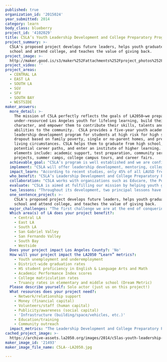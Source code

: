 ```yaml
---
published: true
organization_id: '2015024'
year_submitted: 2014
category: learn
body_class: blueberry
project_id: '4102029'
title: C5LA’s Youth Leadership Development and College Preparatory Program
project_summary: >-
  C5LA's proposed project develops future leaders, helps youth graduate high
  school and attend college, and teaches the value of giving back. 
project_image: >-
  http://maker.good.is/s3/maker%252Fattachments%252Fproject_photos%252Fimages%252F21493%252Fdisplay%252FC5LA--LA2050.jpg=c570x385
project_video: ''
project_areas:
  - CENTRAL LA
  - EAST LA
  - SOUTH LA
  - SGV
  - SFV
  - SOUTH BAY
  - WESTSIDE
maker_answers:
  more_detail: >-
    The mission of C5LA perfectly reflects the goals of LA2050—we prepare
    under-resourced Los Angeles youth for lifelong learning, build their
    character, and empower them to contribute their skills, talents and
    abilities to the community.  C5LA provides a five-year youth academic and
    leadership development program for students at high risk for high school
    dropout based on family poverty, single or no-parent homes, and precarious
    living circumstances. C5LA helps them to graduate from high school, identify
    potential career paths, and enter an institute of higher learning. Program
    elements include: academic support, test preparation, community service
    projects, summer camps, college campus tours, and career fairs. 
  achievable_goal: "C5LA’s program is well established and we are confident that we can implement our project in the next twelve months because we have a clear timeline for recruiting new program participants and conducting project activities.  The timeline for the upcoming year follows.\r\n\r\nAugust-September: Administrators and C5LA Site Coordinators of each partner middle school meet with C5LA program staff to kick-off the identification/nomination/selection process.  \r\n\r\nOctober: C5LA Site Coordinators and Administrators present the program to the staff, who nominate youth at their middle schools. Teachers, counselors, and principals complete nominations and these documents are presented to partner school Site Coordinators for review. C5LA typically receives 30-40 nominations per school and more than 500 total nominations.  \r\n\r\nNovember-December: C5LA Site Coordinators distribute program applications to nominees.  Students and parents/guardians complete applications, secure reference letters, grades, and write essays. C5LA typically receives 300-400 completed application packets.\r\n\r\nFebruary-March: C5LA staff reviews applications and uses a score card to assess the fit with the program as well as the student’s need. Approximately 150 students are selected to interview for 72 spots. Interviews are completed on campus and include both group and individual format in order to assess the students in a team-oriented environment as well as one-on-one.  \r\n\r\nApril: C5LA staff meets to decide which 72 students will be chosen for the five-year, year-round program to begin in the spring. Thirty-six boys and 36 girls are chosen and this group is considered a cohort for the five program years. All students are notified, along with a wait-list group, and then the program kicks-off with orientation programming in the months leading up to the first residential summer program in Wyoming.  \r\n"
  implement: "C5LA will offer leadership development, mentoring, college preparatory, and service learning programs to 300 students in grades eight to twelve over one year.  With the goal of helping youth: 1) graduate high school; 2) navigate the process of applying and enrolling in college; and 3) pursue a career path of their choosing, the C5LA program is structured as follows:\r\n\r\nYear One—Learning to Take the Lead: Eighth graders begin with a team building program that prepares them for the adventures that lie ahead. During the school year, youth participate in a two-day high ropes challenge course where they learn the importance of leadership and teamwork. In the summer, students travel to Hyattville, Wyoming for four weeks for Camp Paintrock–Leadership U. At camp, they learn about themselves and others, developing fundamental leadership skills while participating in adventure activities.\r\n\r\nYear Two—Leadership in Practice: Students apply newly developed leadership skills in challenging real world settings. Throughout the year, youth prepare for their upcoming summer experience through a variety of planning programs and a three-day camping trip. Year two culminates in the 12-day C5LA Bridges/Paintrock Leadership Challenge—a backcountry leadership adventure in Montana and Wyoming, where youth make decisions, solve problems, and learn to work together effectively.\r\n\r\nYear Three—Exploring My Future: Participants explore choices for post-secondary education and careers through The Road to College, a 7-10 day college campus tour. While on the tour, teens engage in a volunteer service project in one of the communities they visit. \r\n\r\nYear Four—Visionary Leadership: Students spend a week on a college campus where they identify the needs of community members, create potential solutions to the unique problems faced by the community, meet people who are making a difference in the community, develop a multimedia presentation about their experience, and teach others about the importance of giving back. Youth continue their college preparation through seminars and attendance at college fairs.\r\n\r\nYear Five—Looking Ahead and Giving Back: In their final year, youth develop and host the C5 A.C.T. Now Summit. This culminating day-long college access event is presented to their peers—students who share similar life experiences but lack the resources, skills, and preparation that our C5LA students have obtained through their years with the program. \r\n"
  impact_learn: "According to recent studies, only 45% of all LAUSD freshmen ultimately receive a high school diploma. For ethnic minorities, the graduation rate is even lower. Nationwide, African-Americans drop out of school at almost twice the rate of Caucasians, and Hispanics at over three times the rate of their Caucasian peers.\r\n\r\nA lack of education impacts a person’s whole life. High school dropouts are 72% more likely to be unemployed, three times more likely to be arrested over their lifetimes, and the less formal education one has, the worse one’s health tends to be. Ultimately, low graduation rates impact entire communities, as historically under-served populations lose potential talent, leadership, income, and access to credit and capital—all of which could otherwise invigorate local economies.\r\n\r\nKey to the future success of all youth is a high school degree. Research clearly demonstrates that teens with successful role models earn higher grades and have greater self-esteem. Unfortunately, C5LA students lack such role models, as they become the first people in their families to attend college.  \r\n\r\nC5LA makes Los Angeles a better place to learn by providing education and supports to under-served youth and encouraging and facilitating high school graduation and college matriculation. The impact of our program on today’s youth is clear: for the past two years, 100% of our students have graduated from high school and gone on to college.\r\n\r\nC5LA is also helping make Los Angeles the best place to learn in 2050 by preparing program graduates to be leaders in the community and to take their education and leadership skills into their neighborhoods, schools, and places of work to perpetuate a cycle of improvement for others. These benefits are particularly important in Los Angeles’ low-income neighborhoods, where there are too few examples of success with which youth can identify.  \r\n\r\nGiving back to the community is essential and all youth are required to spend at least 30 hours per year engaged in community service activities.  The program also cultivates continued service through its Counselor in Training in Program (“CIT”). CIT provides C5LA graduates an opportunity to further develop the skills they obtained through their five years in the program. “C5ers” participate in either the Leadership Camp in Wyoming or the Road to College Tour and the ACT NOW Summit.  Students build skills that help create well-prepared and high-quality counselors and prepare them for the future. \r\n"
  who_benefit: "C5LA’s Leadership Development and College Preparatory Program serves Los Angeles students who are at high risk for school dropout based on family poverty, single or no-parent homes, precarious living circumstances, and prevalence of gangs in their neighborhoods.  \r\n\r\nC5LA participants are Latino (56%), African American (22%), Asian/Pacific Islander (11%), Caucasian (7%), and other backgrounds (4%). One hundred percent come from low-income, working poor backgrounds and most live in homes where the annual income is less than $10,000 per family member. The average student in our program comes from a family of five members with a total annual income of $21,000. One hundred percent of C5LA youth participate in the federal free lunch program and over 90% are the first in their families to attend college. \r\n\r\nMore broadly, C5LA benefits the community by developing college-ready youth who have self-confidence and positive self-esteem, value diversity, and function effectively in a multicultural environment. The success of our youth as first-to-college family members, peer mentors, and community leaders also directly impacts the lives of their families, friends, and community: siblings/friends gain a positive role model and the community gains an engaged citizen. Successive generations will be more likely to attend college and their futures will change dramatically. Financial stability, better health, less violence and incarceration, and greater opportunities for advancement and retirement security are all likely outcomes of a college education.  \r\n"
  collaboration: "C5LA works with organizations such as Educare, the Posse Foundation, Champions, Impact, and UCLA Uni-Camp to collaborate on serving more youth through our leadership programs. We are also partnered with the Fulfillment Fund and Princeton Review to enrich our college preparatory programming, including our youth participating in their standardized test taking prep classes and the Fulfillment Fund’s Destination College fair. \r\n\r\nC5LA also partners with 18 schools in the LAUSD through the Beyond the Bell Program, an initiative that provides after-school enrichment opportunities for underserved youth. Because C5LA aims to prepare youth for college through programs like the Road to College, the agency has developed extensive partnerships with dozens of colleges and universities, including throughout California and into Oregon and Washington for the Road to College and across the country as students have explored and entered universities around the country for more than 10 years. In addition to the Road to College, the A.C.T. Now Summit enables students to spend a week on a local college campus designing and developing a day-long college access and awareness event for other at-risk students.  Each year, A.C.T. Now impacts not just the lives of our program youth, but 500 others as well in the culmination of the program when C5 youth deliver the fall college preparatory program to hundreds of peers.       \r\n\r\nAs a result of our participation in the Los Angeles Social Venture Partners's “Fast Pitch” program, C5LA partnered with South Central Scholars in the creation of the “College Access Brain Trust,” which now includes leadership from several key organizations, including the National Foundation for Teaching Entrepreneurship and the former Magic Johnson Foundation. \r\n\r\nWe ensure our collaborations are successful by:\r\n•\tWorking closely with existing collaborative partners to further develop our program;\r\n•\tSeeking out relationships with college preparatory programs that have been proven effective; and\r\n•\tConstantly exploring how we can partner with new organizations that serve a similar youth demographic.\r\n"
  evaluate: "C5LA is aimed at fulfilling our mission by helping youth grow, stay in school, and succeed. In order to accomplish this, the program has been designed around five key outcomes, which the program uses to measure success. Students are expected to:\r\n\r\n•\tForm positive relationships with youth and adults;\r\n•\tLive and work successfully in a diverse community;\r\n•\tGraduate high school and pursue higher education;\r\n•\tMake a positive contribution to his or her community; and \r\n•\tDevelop leadership skills in the areas of Self-Awareness, Confidence, Communication, Problem Solving, Decision Making, Organization, and Group Effectiveness.\r\n\r\nC5LA measures school attendance, community service hours, extracurricular involvement, and academic performance/grades. When compared to data related to a student’s performance prior to entrance into the C5LA program, we are able to measure performance and assess need for program change or enhancement. \r\n"
  two_lessons: "Throughout its development, two principal lessons have informed the design of C5LA’s programs.  \r\n\r\nLesson 1: Summer camp experiences (two weeks or longer) have a tremendous impact on children’s confidence, self-esteem, and interpersonal skills. C5LA was founded in 2000 as the personal philanthropy of John Alm, former President and CEO of Coca-Cola Enterprises. After many years of sending his own children to summer camp, John Alm began to see the impact it had on their lives. The camp experience was an amazing lesson in life, but John knew that not all youth had the resources or financial means to attend.\r\n\r\nWith this in mind, John began his mission with the idea of creating a summer camp for those who otherwise would not have access to such an opportunity. In order to truly achieve the life impacting experiences that he felt would be necessary to affect students’ future behavior, John Alm and his wife, Carolyn, purchased a ranch in Hyattville, Wyoming, built a camp on the land, and hired staff to create the Paintrock Canyon Program. \r\n\r\nIn 2000, he brought 36 Los Angeles teens to Paintrock for the inaugural summer, where the youth spent one month at camp, far away from their everyday lives in Los Angeles.  Having started as a summer camp 14 years ago, C5LA is now a five-year, year-round academic and leadership development program where 100% of all participants graduate from high school and over 95% enter college. \r\n\r\nLesson 2:  Youth of limited family resources need consistent, long-term support to achieve their full potential. A 2006 study by the Bridgespan Group listed several important factors for enabling low-income students to get into and make it through college. Factors include understanding the link between education and career aspirations, a cohort of peers planning for college together, expecting a college-preparatory curriculum, and taking steps to make college more affordable. \r\n\r\nWith these factors in mind, the C5LA program grew in scope, not only involving a summer camp, but also creating an educational program that helps children grow into successful young adults. The program provides the wonderful adventure programs teaching the skills necessary for success and provides long-term assistance and support the youth might otherwise never receive.\r\n"
  one_sentence_project: >-
    C5LA's proposed project develops future leaders, helps youth graduate high
    school and attend college, and teaches the value of giving back. 
  major_challenges: "The first challenge we are at the end of conquering, but remains a current challenge, is confidently fundraising a minimum of our budgeted expenses, and preferably going over this goal with a contingency amount in place each year.  \r\n\r\nC5LA’s revenues have fallen short relative to expenses, as expected, due to the fact that our operating budget was previously fully funded by a National organization (which was funded by Coca-Cola and Coca-Cola Enterprises).  When the funding ended five years ago, our board and staff were tasked with raising the entire operating budget for the first time.  A $2.8M cushion of support was provided knowing that it would take at least a few years, if not longer, to raise approximately $1 million per year when starting from zero. It is not our intention to completely drain the funds in this safety net pool and we still have a reserve available.  \r\n\r\nWe have successfully grown the board and continue to forge funding relationships with new partners each year, all while maintaining existing donors.  We are now poised, along with potential support from new funding sources such as LA2050, to grow our budget again in 2015 and start to strategically plan for an endowment fund. \r\n\r\nThe second challenge is staffing and retention.  C5LA seeks qualified staff of the highest caliber and aims to ensure that they stay. Because of the uniqueness of our model, combining year-round college preparation activities with rigorous outdoor adventure in the summer months, C5LA seeks individuals with a broad range of skill sets.  Staff must have experience in youth development, outdoor education, leadership development, and college and career planning.  There are seasonal summer employees for Camp Paintrock and training new staff each year on the program and culture can be challenging.  \r\n\r\nC5LA addresses staffing challenges by connecting with local colleges and universities to recruit staff through their teacher training and MPA programs.  C5LA also recruits LAUSD teachers.  These efforts, along with intensive training, ensure that we recruit dedicated, qualified, and diverse staff who reflect the demographics of our program participants.  In addition, there are opportunities for former program youth to work with C5LA. This is often ideal because many former C5ers work with C5LA when they are home from college in the summer and are already familiar with the program culture. \r\n"
  Which area(s) of LA does your project benefit?:
    - Central LA
    - East LA
    - South LA
    - San Gabriel Valley
    - San Fernando Valley
    - South Bay
    - Westside
  Does your project impact Los Angeles County?: 'No'
  How will your project impact the LA2050 “Learn” metrics?:
    - Youth unemployment and underemployment
    - District-wide graduation rates
    - HS student proficiency in English & Language Arts and Math
    - Academic Performance Index scores
    - College matriculation rates
    - Truancy rates in elementary and middle school (Dream Metric)
  Please describe yourself: Solo actor (just us on this project!)
  What resources does your project need?:
    - Network/relationship support
    - Money (financial capital)
    - Volunteers/staff (human capital)
    - Publicity/awareness (social capital)
    - 'Infrastructure (building/space/vehicles, etc.)'
    - Education/training
    - Community outreach
  impact_metrics: "The Leadership Development and College Preparatory Program is designed to help low-income students who come into the C5LA program with a C-average grade level, to achieve the following goals: \r\n\r\n•\tStudents will improve their grades and increase extracurricular activities during high school;\r\n•\t100% of students will graduate from high school;\r\n•\t100% of students will enter an institution of higher learning (college/university, community college, trade technical school, military, or other) within 12 months of their graduation from C5LA;\r\n•\t80% of youth will identify potential career paths and interests; and \r\n•\t80% college persistence rate for program alumni who have matriculated to college.\r\n\r\nOne hundred percent of our youth complete more than 30 hours of community service per year and are involved in extracurricular activities. C5LA has an unprecedented 94% year over year retention rate of participants. More than ten years of annual evaluations conducted by Youth Development Strategies, Social Solutions Efforts to Outcomes, and an internal program practice and safety audit confirms that 100% of youth who complete the program receive their high school diploma and over 95% matriculate to college. For the past two years, 100% of our students have gone to college. The current college persistence rate for our alumni is 5-10 times the national average.  \r\n"
cached_project_image: >-
  https://archive-assets.la2050.org/images/2014/c5las-youth-leadership-development-and-college-preparatory-program/maker.good.is/s3/maker%252Fattachments%252Fproject_photos%252Fimages%252F21493%252Fdisplay%252FC5LA--LA2050.jpg=c570x385.jpg
maker_image_id: '21493'
maker_image_file_name: C5LA--LA2050.jpg

---
```

